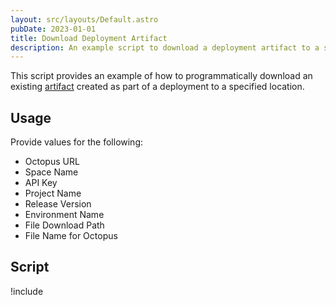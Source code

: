 ```yaml
---
layout: src/layouts/Default.astro
pubDate: 2023-01-01
title: Download Deployment Artifact 
description: An example script to download a deployment artifact to a specified location.
---
```


This script provides an example of how to programmatically download an existing [artifact](/docs/projects/deployment-process/artifacts/) created as part of a deployment to a specified location.

## Usage

Provide values for the following:

- Octopus URL
- Space Name
- API Key
- Project Name
- Release Version
- Environment Name
- File Download Path
- File Name for Octopus

## Script

!include <download-artifact-from-deployment-scripts>
